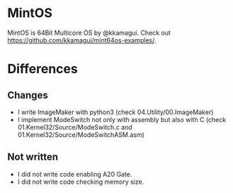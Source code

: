 # MintOS
MintOS is 64Bit Multicore OS by @kkamagui.
Check out https://github.com/kkamagui/mint64os-examples/.

# Differences
## Changes
- I write ImageMaker with python3 (check 04.Utility/00.ImageMaker)
- I implement ModeSwitch not only with assembly but also with C (check 01.Kernel32/Source/ModeSwitch.c and 01.Kernel32/Source/ModeSwitchASM.asm)
## Not written
- I did not write code enabling A20 Gate.
- I did not write code checking memory size.